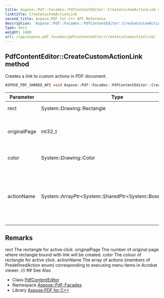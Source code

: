 ```yaml
---
title: Aspose::Pdf::Facades::PdfContentEditor::CreateCustomActionLink method
linktitle: CreateCustomActionLink
second_title: Aspose.PDF for C++ API Reference
description: 'Aspose::Pdf::Facades::PdfContentEditor::CreateCustomActionLink method. Creates a link to custom actions in PDF document in C++.'
type: docs
weight: 1400
url: /cpp/aspose.pdf.facades/pdfcontenteditor/createcustomactionlink/
---
```

## PdfContentEditor::CreateCustomActionLink method


Creates a link to custom actions in PDF document.

```cpp
ASPOSE_PDF_SHARED_API void Aspose::Pdf::Facades::PdfContentEditor::CreateCustomActionLink(System::Drawing::Rectangle rect, int32_t originalPage, System::Drawing::Color color, System::ArrayPtr<System::SharedPtr<System::BoxedValueBase>> actionName)
```


| Parameter | Type | Description |
| --- | --- | --- |
| rect | System::Drawing::Rectangle | The rectangle for active click. |
| originalPage | int32_t | The number of original page where rectangle bound with link will be created. |
| color | System::Drawing::Color | The colour of rectangle for active click. |
| actionName | System::ArrayPtr\<System::SharedPtr\<System::BoxedValueBase\>\> | The array of actions (members of PredefinedAction enum) corresponding to executing menu items in Acrobat viewer. |
## Remarks


<parameterlist kind="param">
  <parameteritem>
    <parameternamelist>
      <parametername>rect</parametername>
    </parameternamelist>
    <parameterdescription>
      <para>The rectangle for active click.</para>
    </parameterdescription>
  </parameteritem>
  <parameteritem>
    <parameternamelist>
      <parametername>originalPage</parametername>
    </parameternamelist>
    <parameterdescription>
      <para>The number of original page where rectangle bound with link will be created.</para>
    </parameterdescription>
  </parameteritem>
  <parameteritem>
    <parameternamelist>
      <parametername>color</parametername>
    </parameternamelist>
    <parameterdescription>
      <para>The colour of rectangle for active click.</para>
    </parameterdescription>
  </parameteritem>
  <parameteritem>
    <parameternamelist>
      <parametername>actionName</parametername>
    </parameternamelist>
    <parameterdescription>
      <para>The array of actions (members of PredefinedAction enum) corresponding to executing menu items in Acrobat viewer.</para>
    </parameterdescription>
  </parameteritem>
</parameterlist>
/// 
## See Also

* Class [PdfContentEditor](../)
* Namespace [Aspose::Pdf::Facades](../../)
* Library [Aspose.PDF for C++](../../../)
